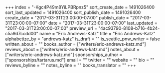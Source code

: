 +++
index = "-Kgc4P49m8YiLPBRpnz5"
sort_create_date = 1491026400
sort_last_updated = 1491026400
sort_publish_date = 1491026400
create_date = "2017-03-31T23:00:00-07:00"
publish_date = "2017-03-31T23:00:00-07:00"
date = "2017-03-31T23:00:00-07:00"
last_updated = "2017-03-31T23:00:00-07:00"
preview_url = "4ac93790-8108-b716-4b24-c5a9d7ccdd00"
name = "Eric Andrews-Katz"
title = "Eric Andrews-Katz"
alphabetize_by = "andrews-katz"
is_draft = ""
is_seattle_pnw_writer = false
written_about = ""
books_author = ["writers/eric-andrews-katz.md"]
reviews_about = ["writers/eric-andrews-katz.md"]
notes_about = ["writers/eric-andrews-katz.md"]
sponsorships_author = ["sponsorships/tartarus.md"]
email = ""
twitter = ""
website = ""
bio = ""
reviews_byline = ""
notes_byline = ""
books_translator = ""
+++
